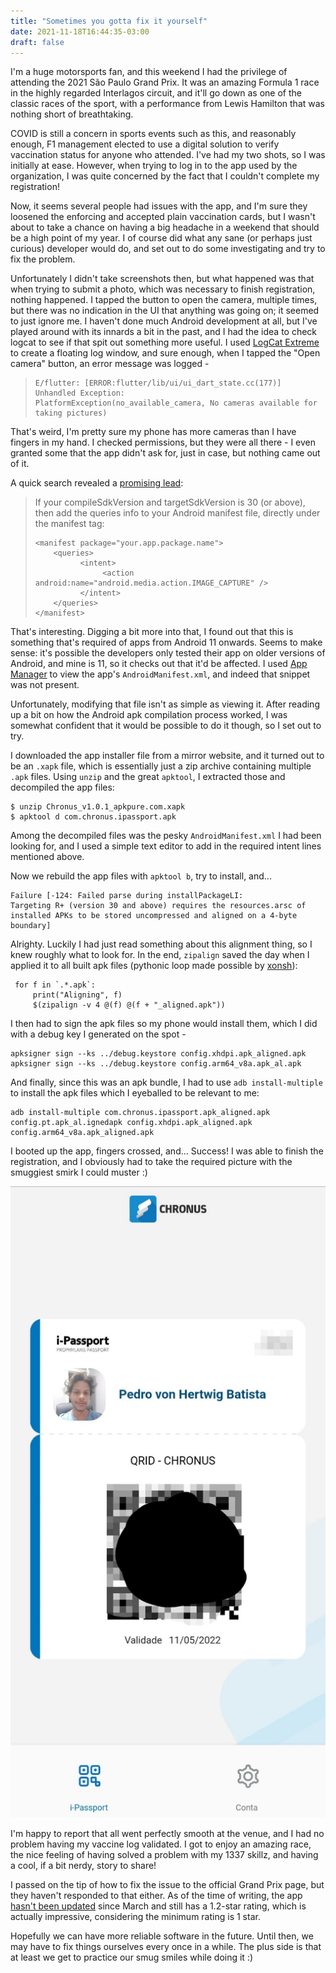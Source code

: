 ```yaml
---
title: "Sometimes you gotta fix it yourself"
date: 2021-11-18T16:44:35-03:00
draft: false
---
```


I'm a huge motorsports fan, and this weekend I had the privilege of attending the 2021 São Paulo Grand Prix. It was an amazing Formula 1 race in the highly regarded Interlagos circuit, and it'll go down as one of the classic races of the sport, with a performance from Lewis Hamilton that was nothing short of breathtaking.

COVID is still a concern in sports events such as this, and reasonably enough, F1 management elected to use a digital solution to verify vaccination status for anyone who attended. I've had my two shots, so I was initially at ease. However, when trying to log in to the app used by the organization, I was quite concerned by the fact that I couldn't complete my registration! 

Now, it seems several people had issues with the app, and I'm sure they loosened the enforcing and accepted plain vaccination cards, but I wasn't about to take a chance on having a big headache in a weekend that should be a high point of my year. I of course did what any sane (or perhaps just curious) developer would do, and set out to do some investigating and try to fix the problem. 

Unfortunately I didn't take screenshots then, but what happened was that when trying to submit a photo, which was necessary to finish registration, nothing happened. I tapped the button to open the camera, multiple times, but there was no indication in the UI that anything was going on; it seemed to just ignore me. I haven't done much Android development at all, but I've played around with its innards a bit in the past, and I had the idea to check logcat to see if that spit out something more useful. I used [LogCat Extreme](https://forum.xda-developers.com/t/app-2-1-logcat-extreme.1513166/) to create a floating log window, and sure enough, when I tapped the "Open camera" button, an error message was logged -

> ```
> E/flutter: [ERROR:flutter/lib/ui/ui_dart_state.cc(177)] Unhandled Exception: 
> PlatformException(no_available_camera, No cameras available for taking pictures)
> ```

That's weird, I'm pretty sure my phone has more cameras than I have fingers in my hand. I checked permissions, but they were all there - I even granted some that the app didn't ask for, just in case, but nothing came out of it.

A quick search revealed a [promising lead](https://stackoverflow.com/a/64693774):

> If your compileSdkVersion and targetSdkVersion is 30 (or above), then add the queries info to your Android manifest file, directly under the manifest tag:
>
> ```
> <manifest package="your.app.package.name">
>     <queries>
>           <intent>
>                <action android:name="android.media.action.IMAGE_CAPTURE" />
>           </intent>
>     </queries>
> </manifest>
> ```

That's interesting. Digging a bit more into that, I found out that this is something that's required of apps from Android 11 onwards. Seems to make sense: it's possible the developers only tested their app on older versions of Android, and mine is 11, so it checks out that it'd be affected. I used [App Manager](https://muntashirakon.github.io/AppManager/) to view the app's `AndroidManifest.xml`, and indeed that snippet was not present.

Unfortunately, modifying that file isn't as simple as viewing it. After reading up a bit on how the Android apk compilation process worked, I was somewhat confident that it would be possible to do it though, so I set out to try.

I downloaded the app installer file from a mirror website, and it turned out to be an `.xapk` file, which is essentially just a zip archive containing multiple `.apk` files. Using `unzip` and the great `apktool`, I extracted those and decompiled the app files:

```
$ unzip Chronus_v1.0.1_apkpure.com.xapk
$ apktool d com.chronus.ipassport.apk
```

Among the decompiled files was the pesky `AndroidManifest.xml` I had been looking for, and I used a simple text editor to add in the required intent lines mentioned above.

Now we rebuild the app files with `apktool b`, try to install, and...

```
Failure [-124: Failed parse during installPackageLI: 
Targeting R+ (version 30 and above) requires the resources.arsc of installed APKs to be stored uncompressed and aligned on a 4-byte boundary]
```

Alrighty. Luckily I had just read something about this alignment thing, so I knew roughly what to look for. In the end, `zipalign` saved the day when I applied it to all built apk files (pythonic loop made possible by [xonsh](https://xon.sh/)):


```
 for f in `.*.apk`:
     print("Aligning", f)
     $(zipalign -v 4 @(f) @(f + "_aligned.apk"))     
```

I then had to sign the apk files so my phone would install them, which I did with a debug key I generated on the spot -

```
apksigner sign --ks ../debug.keystore config.xhdpi.apk_aligned.apk
apksigner sign --ks ../debug.keystore config.arm64_v8a.apk_al.apk
```

And finally, since this was an apk bundle, I had to use `adb install-multiple` to install the apk files which I eyeballed to be relevant to me:
```
adb install-multiple com.chronus.ipassport.apk_aligned.apk  config.pt.apk_al.ignedapk config.xhdpi.apk_aligned.apk config.arm64_v8a.apk_aligned.apk
```

I booted up the app, fingers crossed, and... Success! I was able to finish the registration, and I obviously had to take the required picture with the smuggiest smirk I could muster :)

![Screenshot of the app after logging in](/img/2021/fix_it_yourself/cornus.jpeg)

I'm happy to report that all went perfectly smooth at the venue, and I had no problem having my vaccine log validated. I got to enjoy an amazing race, the nice feeling of having solved a problem with my 1337 skillz, and having a cool, if a bit nerdy, story to share!

I passed on the tip of how to fix the issue to the official Grand Prix page, but they haven't responded to that either. As of the time of writing, the app [hasn't been updated](https://play.google.com/store/apps/details?id=com.chronus.ipassport&hl=en&gl=US) since March and still has a 1.2-star rating, which is actually impressive, considering the minimum rating is 1 star.

Hopefully we can have more reliable software in the future. Until then, we may have to fix things ourselves every once in a while. The plus side is that at least we get to practice our smug smiles while doing it :)  



